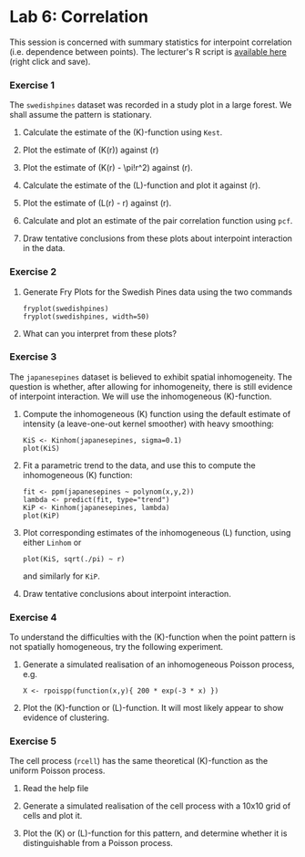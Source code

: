 Lab 6: Correlation
================

This session is concerned with summary statistics for interpoint correlation (i.e. dependence between points).
The lecturer's R script is [available here](https://raw.githubusercontent.com/spatstat/Melb2018/master/Scripts/script06.R) (right click and save).

### Exercise 1

The `swedishpines` dataset was recorded in a study plot in a large forest. We shall assume the pattern is stationary.

1.  Calculate the estimate of the \(K\)-function using `Kest`.

2.  Plot the estimate of \(K(r)\) against \(r\)

3.  Plot the estimate of \(K(r) - \pi\!r^2\) against \(r\).

4.  Calculate the estimate of the \(L\)-function and plot it against \(r\).

5.  Plot the estimate of \(L(r) - r\) against \(r\).

6.  Calculate and plot an estimate of the pair correlation function using `pcf`.

7.  Draw tentative conclusions from these plots about interpoint interaction in the data.

### Exercise 2

1.  Generate Fry Plots for the Swedish Pines data using the two commands

    ``` {.r}
    fryplot(swedishpines)
    fryplot(swedishpines, width=50)
    ```

2.  What can you interpret from these plots?

### Exercise 3

The `japanesepines` dataset is believed to exhibit spatial inhomogeneity. The question is whether, after allowing for inhomogeneity, there is still evidence of interpoint interaction. We will use the inhomogeneous \(K\)-function.

1.  Compute the inhomogeneous \(K\) function using the default estimate of intensity (a leave-one-out kernel smoother) with heavy smoothing:

    ``` {.r}
    KiS <- Kinhom(japanesepines, sigma=0.1)
    plot(KiS)
    ```

2.  Fit a parametric trend to the data, and use this to compute the inhomogeneous \(K\) function:

    ``` {.r}
    fit <- ppm(japanesepines ~ polynom(x,y,2))
    lambda <- predict(fit, type="trend")
    KiP <- Kinhom(japanesepines, lambda)
    plot(KiP)
    ```

3.  Plot corresponding estimates of the inhomogeneous \(L\) function, using either `Linhom` or

    ``` {.r}
    plot(KiS, sqrt(./pi) ~ r)
    ```

    and similarly for `KiP`.

4.  Draw tentative conclusions about interpoint interaction.

### Exercise 4

To understand the difficulties with the \(K\)-function when the point pattern is not spatially homogeneous, try the following experiment.

1.  Generate a simulated realisation of an inhomogeneous Poisson process, e.g.

    ``` {.r}
    X <- rpoispp(function(x,y){ 200 * exp(-3 * x) })
    ```

2.  Plot the \(K\)-function or \(L\)-function. It will most likely appear to show evidence of clustering.

### Exercise 5

The cell process (`rcell`) has the same theoretical \(K\)-function as the uniform Poisson process.

1.  Read the help file

2.  Generate a simulated realisation of the cell process with a 10x10 grid of cells and plot it.

3.  Plot the \(K\) or \(L\)-function for this pattern, and determine whether it is distinguishable from a Poisson process.
